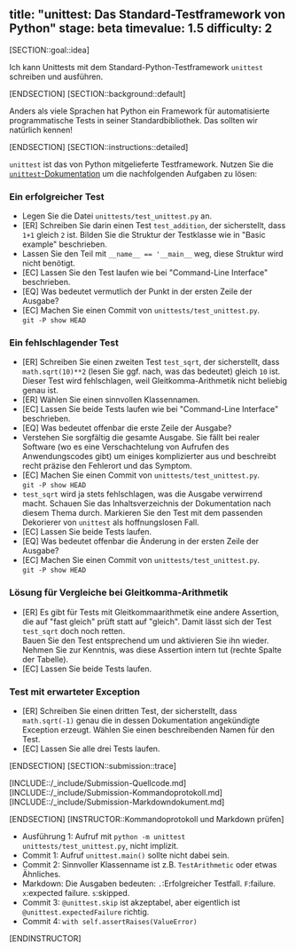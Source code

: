 title: "unittest: Das Standard-Testframework von Python"
stage: beta
timevalue: 1.5
difficulty: 2
---

[SECTION::goal::idea]

Ich kann Unittests mit dem Standard-Python-Testframework `unittest` schreiben und ausführen.

[ENDSECTION]
[SECTION::background::default]

Anders als viele Sprachen hat Python ein Framework für automatisierte programmatische Tests
in seiner Standardbibliothek. Das sollten wir natürlich kennen!

[ENDSECTION]
[SECTION::instructions::detailed]

`unittest` ist das von Python mitgelieferte Testframework.
Nutzen Sie die [`unittest`-Dokumentation](https://docs.python.org/3.10/library/unittest.html)
um die nachfolgenden Aufgaben zu lösen:

### Ein erfolgreicher Test

- Legen Sie die Datei `unittests/test_unittest.py` an.
- [ER] Schreiben Sie darin einen Test `test_addition`, der sicherstellt, dass `1+1` gleich `2` ist.
  Bilden Sie die Struktur der Testklasse wie in "Basic example" beschrieben.
- Lassen Sie den Teil mit `__name__ == '__main__` weg, diese Struktur wird nicht benötigt.
- [EC] Lassen Sie den Test laufen wie bei "Command-Line Interface" beschrieben.
- [EQ] Was bedeutet vermutlich der Punkt in der ersten Zeile der Ausgabe?
- [EC] Machen Sie einen Commit von `unittests/test_unittest.py`.  
  `git -P show HEAD`


### Ein fehlschlagender Test

- [ER] Schreiben Sie einen zweiten Test `test_sqrt`, der sicherstellt, 
  dass `math.sqrt(10)**2` (lesen Sie ggf. nach, was das bedeutet) gleich `10` ist.  
  Dieser Test wird fehlschlagen, weil Gleitkomma-Arithmetik nicht beliebig genau ist.
- [ER] Wählen Sie einen sinnvollen Klassennamen.
- [EC] Lassen Sie beide Tests laufen wie bei "Command-Line Interface" beschrieben.
- [EQ] Was bedeutet offenbar die erste Zeile der Ausgabe?
- Verstehen Sie sorgfältig die gesamte Ausgabe. 
  Sie fällt bei realer Software (wo es eine Verschachtelung von Aufrufen des Anwendungscodes gibt)
  um einiges komplizierter aus und beschreibt recht präzise den Fehlerort und das Symptom.
- [EC] Machen Sie einen Commit von `unittests/test_unittest.py`.  
  `git -P show HEAD`
- `test_sqrt` wird ja stets fehlschlagen, was die Ausgabe verwirrend macht.
  Schauen Sie das Inhaltsverzeichnis der Dokumentation nach diesem Thema durch.
  Markieren Sie den Test mit dem passenden Dekorierer von `unittest` als hoffnungslosen Fall.
- [EC] Lassen Sie beide Tests laufen.
- [EQ] Was bedeutet offenbar die Änderung in der ersten Zeile der Ausgabe?
- [EC] Machen Sie einen Commit von `unittests/test_unittest.py`.  
  `git -P show HEAD`


### Lösung für Vergleiche bei Gleitkomma-Arithmetik

- [ER] Es gibt für Tests mit Gleitkommaarithmetik eine andere Assertion, die auf
  "fast gleich" prüft statt auf "gleich". Damit lässt sich der Test `test_sqrt` doch noch retten.  
  Bauen Sie den Test entsprechend um und aktivieren Sie ihn wieder.
  Nehmen Sie zur Kenntnis, was diese Assertion intern tut (rechte Spalte der Tabelle).
- [EC] Lassen Sie beide Tests laufen.


### Test mit erwarteter Exception
 
- [ER] Schreiben Sie einen dritten Test, der sicherstellt, dass `math.sqrt(-1)` genau die
  in dessen Dokumentation angekündigte Exception erzeugt.
  Wählen Sie einen beschreibenden Namen für den Test.
- [EC] Lassen Sie alle drei Tests laufen.

[ENDSECTION]
[SECTION::submission::trace]

[INCLUDE::/_include/Submission-Quellcode.md]
[INCLUDE::/_include/Submission-Kommandoprotokoll.md]
[INCLUDE::/_include/Submission-Markdowndokument.md]

[ENDSECTION]
[INSTRUCTOR::Kommandoprotokoll und Markdown prüfen]

- Ausführung 1: Aufruf mit `python -m unittest unittests/test_unittest.py`, nicht implizit.
- Commit 1: Aufruf `unittest.main()` sollte nicht dabei sein.
- Commit 2: Sinnvoller Klassenname ist z.B. `TestArithmetic` oder etwas Ähnliches.
- Markdown: Die Ausgaben bedeuten: `.`:Erfolgreicher Testfall. `F`:failure. `x`:expected failure.
  `s`:skipped.
- Commit 3: `@unittest.skip` ist akzeptabel, aber eigentlich ist `@unittest.expectedFailure` richtig.
- Commit 4: `with self.assertRaises(ValueError)`

[ENDINSTRUCTOR]